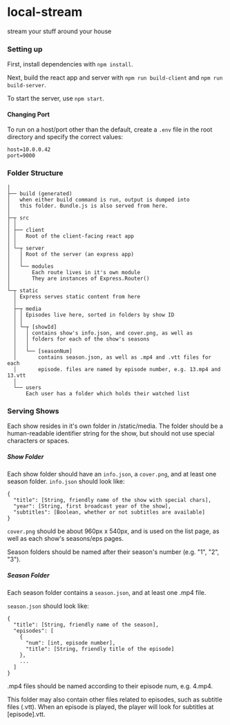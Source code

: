 # local-stream
stream your stuff around your house

### Setting up
First, install dependencies with `npm install`.

Next, build the react app and server with `npm run build-client` and `npm run build-server`.

To start the server, use `npm start`.

#### Changing Port
To run on a host/port other than the default, create a `.env` file in the root directory and specify the correct values:
```
host=10.0.0.42
port=9000
```

### Folder Structure
```
│
├── build (generated)
│   when either build command is run, output is dumped into
│   this folder. Bundle.js is also served from here.
│
├─┬ src
│ │
│ ├── client
│ │   Root of the client-facing react app
│ │
│ └─┬ server
│   │ Root of the server (an express app)
│   │
│   └── modules
│       Each route lives in it's own module
│       They are instances of Express.Router()
│       
└─┬ static
  │ Express serves static content from here
  │
  ├─┬ media
  │ │ Episodes live here, sorted in folders by show ID
  │ │
  │ └─┬ [showId]
  │   │ contains show's info.json, and cover.png, as well as
  │   │ folders for each of the show's seasons
  │   │
  │   └── [seasonNum]
  │       contains season.json, as well as .mp4 and .vtt files for each
  │       episode. files are named by episode number, e.g. 13.mp4 and 13.vtt
  │
  └── users
      Each user has a folder which holds their watched list
```

### Serving Shows
Each show resides in it's own folder in /static/media. The folder should be a human-readable identifier string for the show, but should not use special characters or spaces.

##### Show Folder
Each show folder should have an `info.json`, a `cover.png`, and at least one season folder. `info.json` should look like:
```
{
  "title": [String, friendly name of the show with special chars],
  "year": [String, first broadcast year of the show],
  "subtitles": [Boolean, whether or not subtitles are available]
}
```

`cover.png` should be about 960px x 540px, and is used on the list page, as well as each show's seasons/eps pages.

Season folders should be named after their season's number (e.g. "1", "2", "3").

##### Season Folder
Each season folder contains a `season.json`, and at least one .mp4 file.

`season.json` should look like:
```
{
  "title": [String, friendly name of the season],
  "episodes": [
    {
      "num": [int, episode number],
      "title": [String, friendly title of the episode]
    },
    ...
  ]
}
```

.mp4 files should be named according to their episode num, e.g. 4.mp4.

This folder may also contain other files related to episodes, such as subtitle files (.vtt). When an episode is played, the player will look for subtitles at [episode].vtt.
